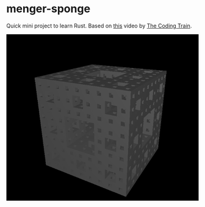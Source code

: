 # menger-sponge

Quick mini project to learn Rust. Based on [this](https://youtu.be/LG8ZK-rRkXo?list=PLRqwX-V7Uu6ZiZxtDDRCi6uhfTH4FilpH) video by [The Coding Train](https://www.youtube.com/channel/UCvjgXvBlbQiydffZU7m1_aw).

![menger-sponge](https://raw.githubusercontent.com/KarthikRIyer/menger-sponge/main/sponge.png)
